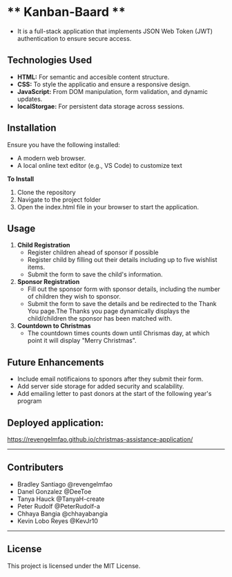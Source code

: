 # ** Kanban-Baard **

* It is a full-stack application that implements JSON Web Token (JWT) authentication to ensure secure access.

## **Technologies Used**
* **HTML:**  For semantic and accesible content structure.
* **CSS:** To style the applicatio and ensure a responsive design.
* **JavaScript:** From DOM manipulation, form validation, and dynamic updates.
* **localStorgae:** For persistent data storage across sessions.

## **Installation**
Ensure you have the following installed:
* A modern web browser.
* A local online text editor (e.g., VS Code) to customize text
  
**To Install**
  1. Clone the repository
  2. Navigate to the project folder
  3. Open the index.html file in your browser to start the application.
 
  ## **Usage**
  1. **Child Registration**
      * Register children ahead of sponsor if possible
      * Register child by filling out their details including up to five wishlist items.
      * Submit the form to save the child's information.
  2. **Sponsor Registration**
     * Fill out the sponsor form with sponsor details, including the number of children they wish to sponsor.
     * Submit the form to save the details and be redirected to the Thank You page.The Thanks you page dynamically
       displays the child/children the sponsor has been matched with.
  3. **Countdown to Christmas**
     * The countdown times counts down until Chrismas day, at which point it will display "Merry Christmas".  

## **Future Enhancements**
* Include email notificaions to sponors after they submit their form. 
* Add server side storage for added security and scalability.
* Add emailing letter to past donors at the start of the following year's program

## Deployed application: 
https://revengelmfao.github.io/christmas-assistance-application/

---
## **Contributers**
* Bradley Santiago @revengelmfao
* Danel Gonzalez @DeeToe
* Tanya Hauck @TanyaH-create
* Peter Rudolf @PeterRudolf-a
* Chhaya Bangia @chhayabangia
* Kevin Lobo Reyes @KevJr10
---
  ## **License**
  This project is licensed under the MIT License. 
